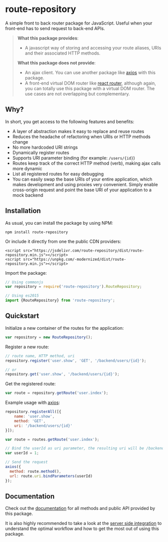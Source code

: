 # route-repository

A simple front to back router package for JavaScript. Useful when your front-end has to send request to back-end APIs.

> **What this package provides**:
> * A javascript way of storing and accessing your route aliases, URIs and their associated HTTP methods.
>
> **What this package does not provide**:
> * An ajax client. You can use another package like [axios](https://github.com/axios/axios) with this package.
> * A front-end virtual DOM router like [react router](https://github.com/ReactTraining/react-router), although again, you can totally use this package with a virtual DOM router. The use cases are not overlapping but complementary.

## Why?

In short, you get access to the following features and benefits:

* A layer of abstraction makes it easy to replace and reuse routes
* Reduces the headache of refactoring when URIs or HTTP methods change
* No more hardcoded URI strings
* Dynamically register routes
* Supports URI parameter binding (for example: `/users/{id}`)
* Routes keep track of the correct HTTP method (verb), making ajax calls more dynamic
* List all registered routes for easy debugging
* You can easily swap the base URIs of your entire application, which makes development and using proxies very convenient. Simply enable cross-origin request and point the base URI of your application to a mock backend

## Installation

As usual, you can install the package by using NPM:

```
npm install route-repository
```
Or include it directly from one the public CDN providers:

```
<script src="https://jsdelivr.com/route-repository/dist/route-repository.min.js"></script>
<script src="https://unpkg.com/-modernized/dist/route-repository.min.js"></script>
```

Import the package:

```javascript
// Using commonjs
var repository = require('route-repository').RouteRepository;

// Using es2015
import {RouteRepository} from 'route-repository';
```

## Quickstart

Initialize a new container of the routes for the application:

```javascript
var repository = new RouteRepository();
```
Register a new route:

```javascript
// route name, HTTP method, uri
repository.register('user.show', 'GET', '/backend/users/{id}');

// or
repository.get('user.show', '/backend/users/{id}');
```

Get the registered route:
```javascript
var route = repository.getRoute('user.index');
```

Example usage with [axios](https://github.com/axios/axios):

```javascript
repository.registerAll([{
    name: 'user.show',
    method: 'GET',
    uri: '/backend/users/{id}'
}]);

var route = routes.getRoute('user.index');

// Bind the userId as uri parameter, the resulting uri will be /backend/users/1
var userId = 1;

// Send the request
axios({
  method: route.method(),
  url: route.uri.bindParameters(userId)
});
```
## Documentation

Check out the [documentation](/doc/README.md) for all methods and public API provided by this package.

It is also highly recommended to take a look at the [server side integration](/doc/server_side_integration.md) to understand the optimal workflow and how to get the most out of using this package.
